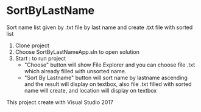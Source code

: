 # SortByLastName
Sort name list given by .txt file by last name and create .txt file with sorted list 

1. Clone project 
2. Choose SortByLastNameApp.sln to open solution
3. Start : to run project
    - "Choose" button will show File Explorer and you can choose file .txt which already filled with unsorted name.
    - "Sort By Lastname" button will sort name by lastname ascending and the result will display on textbox, 
       also file .txt filled with sorted name will create, and location will display on textbox

This project create with Visual Studio 2017

